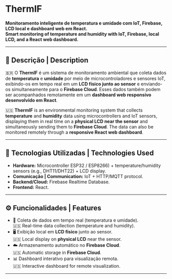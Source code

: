 # ThermIF  

**Monitoramento inteligente de temperatura e umidade com IoT, Firebase, LCD local e dashboard web em React.**  
**Smart monitoring of temperature and humidity with IoT, Firebase, local LCD, and a React web dashboard.**  

---

## 📌 Descrição | Description  
🇧🇷 O **ThermIF** é um sistema de monitoramento ambiental que coleta dados de **temperatura** e **umidade** por meio de microcontroladores e sensores IoT, exibindo-os em tempo real em um **LCD físico junto ao sensor** e enviando-os simultaneamente para o **Firebase Cloud**. Esses dados também podem ser acompanhados remotamente em um **dashboard web responsivo desenvolvido em React**.  

🇺🇸 **ThermIF** is an environmental monitoring system that collects **temperature** and **humidity** data using microcontrollers and IoT sensors, displaying them in real time on a **physical LCD near the sensor** and simultaneously sending them to **Firebase Cloud**. The data can also be monitored remotely through a **responsive React web dashboard**.  

---

## 🚀 Tecnologias Utilizadas | Technologies Used  
- **Hardware:** Microcontroller ESP32 / ESP8266) + temperature/humidity sensors (e.g., DHT11/DHT22) + LCD display.  
- **Comunicação | Communication:** IoT + HTTP/MQTT protocol.  
- **Backend/Cloud:** Firebase Realtime Database.  
- **Frontend:** React.  

---

## ⚙️ Funcionalidades | Features  
- 📡 Coleta de dados em tempo real (temperatura e umidade).  
  🇺🇸 Real-time data collection (temperature and humidity).  
- 🖥️ Exibição local em **LCD físico** junto ao sensor.  
  🇺🇸 Local display on **physical LCD** near the sensor.  
- ☁️ Armazenamento automático no **Firebase Cloud**.  
  🇺🇸 Automatic storage in **Firebase Cloud**.  
- 📊 Dashboard interativo para visualização remota.  
  🇺🇸 Interactive dashboard for remote visualization.  

---
